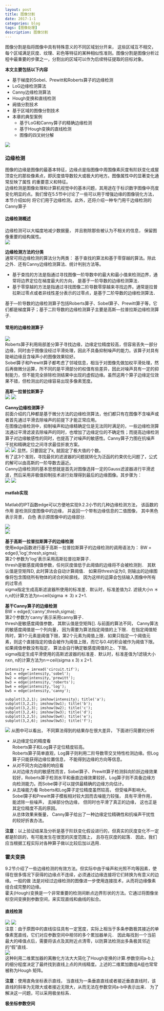 ```yaml
---
layout: post
title: 图像分割
date: 2017-1-1
categories: blog
tags: [图像处理]
description: 图像分割
---
```


图像分割是指将图像中具有特殊意义的不同区域划分开来， 这些区域互不相交，每个区域满足灰度、纹理、彩色等特征的某种相似性准则。图像分割是图像分析过程中最重要的步骤之一，分割出的区域可以作为后续特征提取的目标对象。

**本文主要包括以下内容**    

- 基于梯度的Sobel、Prewitt和Roberts算子的边缘检测
- LoG边缘检测算法
- Canny边缘检测算法
- Hough变换和直线检测
- 阙值分割技术
- 基于区域的图像分割技术
- 本章的典型案例
	+ 基于LoG和Canny算子的精确边缘检测
	+ 基于Hough变换的直线检测
	+ 图像的四叉树分解

![](https://raw.githubusercontent.com/whuhan2013/myImage/master/dataImage/chapter9/p1.png)

### 边缘检测     
图像的边缘是图像的最基本特征，边缘点是指图像中周围像素灰度有阶跃变化或屋顶变化的那些像素点，即灰度值导数较大或极大的地方。图像属性中的显著变化通常反映了属性 的重要意义和特征。        
边缘检测是图像处理和计算机视觉中的基本问题，其用途在于标识数字图像中亮度变化明显的点。我们曾在5.5节中讨论了一些可以用于增强边缘的图像锐化方法，本节介绍如何 将它们用于边缘检测。此外，还将介绍一种专门用千边缘检测的Canny算子  

#### 边缘检测概述
边缘检测可以大幅度地减少数据量， 并且剔除那些被认为不相关的信息， 保留图像重要的结构属性。         
![](https://raw.githubusercontent.com/whuhan2013/myImage/master/dataImage/chapter9/p2.png)  

**边缘检测方法的分类**       
通常可将边缘检测的算法分为两类： 基于查找的算法和基于零穿越的算法。除此之外．还有Canny边缘检测算法、统计判别方法等。       

- 基于查找的方法是指通过寻找图像一阶导数中的最大和最小值来检测边界，通常将边界定位在梯度最大的方向， 是基于一阶导数的边缘检测算法．
- 基于零穿越的方法是指通过寻找图像二阶导数零穿越来寻找边界。通常是拉普拉斯过零点或者非线性差分表示的过零点，是基于二阶导数的边缘检测算法．  

基于—阶导数的边缘检测算子包括Roberts算子、Sobel算子、Prewitt算子等，它们都是梯度算子；基于二阶导数的边缘检测算子主要是高斯—拉普拉斯边缘检测算子.     

#### 常用的边缘检测算子       
![](https://raw.githubusercontent.com/whuhan2013/myImage/master/dataImage/chapter9/p3.png)  
Roberts算子利用局部差分算子寻找边缘，边缘定位精度较高，但容易丢失一部分边缘，同时由于图像没经过平滑处理，因此不具备抑制噪声的能力。该算子对具有陡峭边缘且含噪声小的图像效果较好。          
Sobel算子和Prewitt算子都考虑了邻域信息，相当于对图像先做加权平滑处理，然后再做微分运算，所不同的是平滑部分的权值有些差异，因此对噪声具有一定的抑制能力，但不能完全排除检测结果中出现的虚假边缘。虽然这两个算子边缘定位效果不错，但检测出的边缘容易出现多像素宽度。      

**高斯一拉普拉斯算子**     
![](https://raw.githubusercontent.com/whuhan2013/myImage/master/dataImage/chapter9/p4.png) 
![](https://raw.githubusercontent.com/whuhan2013/myImage/master/dataImage/chapter9/p5.png) 

**Canny边缘检测算子**         
前面介绍的几种都是基于微分方法的边缘检测算法，他们都只有在图像不含噪声或者首先通过平滑去除噪声的前提下才能正常应用。        
在图像边缘检测中，抑制噪声和边缘精确定位是无法同时满足的，一些边缘检测算法通过平滑滤波去除噪声的同时，也增加了边缘定位的不确定性；而提高边缘检测算子对边缘敏感性的同时，也提高了对噪声的敏感性。Canny算子力图在抗噪声干扰和精确定位之间寻求最佳折衷方案。         
![](https://raw.githubusercontent.com/whuhan2013/myImage/master/dataImage/chapter9/p6.png) 
![](https://raw.githubusercontent.com/whuhan2013/myImage/master/dataImage/chapter9/p7.png) 
显然，只要固定了k, 就固定了极大值的个数。         
有了这3个准则，寻找最优的滤波器的问题就转化为泛函的约束优化问题了，公式的解可以由高斯的一阶导数去逼近。            
Canny边缘检测的基本思想就是首先对图像选择一定的Gauss滤波器进行平滑滤波，然后采用非极值抑制技术进行处理得到最后的边缘图像。其步骤为：      
![](https://raw.githubusercontent.com/whuhan2013/myImage/master/dataImage/chapter9/p8.png) 
![](https://raw.githubusercontent.com/whuhan2013/myImage/master/dataImage/chapter9/p9.png) 

#### matlab实现       
Matlab的IPT函数edge可以方便地实现9.2.2小节的几种边缘检测方法， 该函数的作用 是检测灰度图像中的边缘， 并返回一个带有边缘信息的二值图像， 其中黑色表示背景， 白色 表示原图像中的边缘部分.       

![](https://raw.githubusercontent.com/whuhan2013/myImage/master/dataImage/chapter9/p10.png)       
![](https://raw.githubusercontent.com/whuhan2013/myImage/master/dataImage/chapter9/p11.png)

**基于高斯一拉普拉斯算子的边缘检测**      
使用edge函数进行基于高斯－拉普拉斯算子的边缘检测的调用语法为：
BW = edge(I,'log',thresh,sigma);         
第2个参数为'log'表示采用高斯拉普拉斯算子．        
thresh是敏感度阈值参数，任何灰度值低于此阈值的边缘将不会被检测到． 其默认值是空矩阵D, 此时算法会自动计算阈值． 如果将thresh设为0, 则输出的边缘图像将包含围绕所有物体的闭合的轮廓线， 因为这样的运算会包括输入图像中所有的过零点          
sigma指定生成高斯滤波器所使用的标准差．默认时，标准差值为2. 滤镜大小n ＊ n,n的计算方法为n=ceil(sigma ＊ 3) x 2+1.

**基干Canny算子的边缘检测**     
BW = edge(I,'canny',thresh,sigma);   
第2个参数为'canny'表示采用canny算子．        
thresh是敏感度阈值参数， 其默认值是空矩阵[]. 与前面的算法不同， Canny算法的敏感度阈值是一个列向量， 因为需要为算法指定阈值的上下限． 在指定阈值矩阵时，第1个元素是阈值下限，第2个元素为阈值上限．如果只指定一个阈值元素，则这个直接指定的值会被作为阈值上限，而它与0.4的积会被作为阈值下限。如果阈值参数没有指定， 算法会自行确定敏感度阈值的上、下限。          
sigma指定生成平滑使用的高斯滤波器的标准差．默认时，标准差值为1滤镜大小nxn, n的计算方法为n＝ceil(sigma x 3) x 2+1.

```
intensity = imread('circuit.tif');
bw1 = edge(intensity,'sobel');
bw2 = edge(intensity,'prewitt');
bw3 = edge(intensity,'roberts');
bw4 = edge(intensity,'log');
bw5 = edge(intensity,'canny');

subplot(3,2,1); imshow(intensity); title('a');
subplot(3,2,2); imshow(bw1); title('b');
subplot(3,2,3); imshow(bw2); title('c');
subplot(3,2,4); imshow(bw3); title('d');
subplot(3,2,5); imshow(bw4); title('e');
subplot(3,2,6); imshow(bw5); title('f');
```
![](https://raw.githubusercontent.com/whuhan2013/myImage/master/dataImage/chapter9/p12.png)
从图中可以看出， 不同算法得到的结果存在很大差异， 下面进行简要的分析         

- 从边缘定位的精度看       
Roberts算子和Log算子定位精度较高。       
Roberts算子简单直观，Log算子则利用二阶导数零交叉特性检测边缘。但Log算子只能获得边缘位置信息， 不能得到边缘的方向等信息。      
- 从对不同方向边缘的响应看       
从对边缘方向的敏感性而言，Sobel算子、Prewitt算子检测斜向阶跃边缘效果较好，Roberts算子检测水平和垂直边缘效果较好。Log算子则不具备边缘方向检测能力。而Sobel算子可以提供最精确的边缘方向估计。          
- 从去噪能力看
Roberts和Log算子定位精度虽然较高， 但受噪声影响大。      
Sobel算子和Prewitt算子模板相对较大因而去噪能力较强， 具有平滑作用， 能滤除一些噪声， 去掉部分伪边缘， 但同时也平滑了真正的边缘， 这也正是其定位精度不高的原因。      
从总体效果来衡量， Canny算子给出了一种边缘定位精确性和抗噪声干扰性的较好折衷办法。

**注意**：以上验证结杲及分析是基于阶跃变化假设进行的，但真实的灰度变化不一定都是阶跃的，有可能发生在很宽的灰度范围上， 且存在灰度的起落． 因此，我们应当根据工程实际对各种算子做以比较后加以选用．  

### 霍夫变换      
9.2节介绍了一些边缘检测的有效方法。但实际中由于噪声和光照不均等因素，使得在很多情况下获得的边缘点不连续，必须通过边缘连接将它们转换为有意义的边缘。一般的做 法是对经过边缘检测的图像进一步使用连接技术，从而将边缘像素组合成完整的边缘。          
霍夫(Hough)变换是一个非常重要的检测间断点边界形状的方法。它通过将图像坐标空间变换到参数空间，来实现直线和曲线的拟合。    

#### 直线检测      
![](https://raw.githubusercontent.com/whuhan2013/myImage/master/dataImage/chapter9/p13.png)
![](https://raw.githubusercontent.com/whuhan2013/myImage/master/dataImage/chapter9/p14.png)     
注意：由于原图中的直线往往具有一定宽度，实际上相当于多条参数极其接近的单像素宽直线，它们对应参数空间中相邻的多个累加器单元． 因此每找到一个当前最大的峰值点后，需要将该点及其附近点清零，以防算法检测出多条极其邻近的“假”直线．     
![](https://raw.githubusercontent.com/whuhan2013/myImage/master/dataImage/chapter9/p15.png)  
这种利用二维累加器的离散化方法大大简化了Hough变换的计算.参数空间a-b上的细分程度决定了最终找到直线上点的共线精度。上述的二维累加数组A组也常常被称为Hough 矩阵。  

**注意**：使用直角坐标表示直线， 当直线为一条垂直直线或者接近垂直直线时，该直线的斜率为无限大或者接近无限大，从而无法在参数空间a-b中表示出来． 为了解决这一问题，可以采用极坐标系．      

**极坐标参数空间**       
